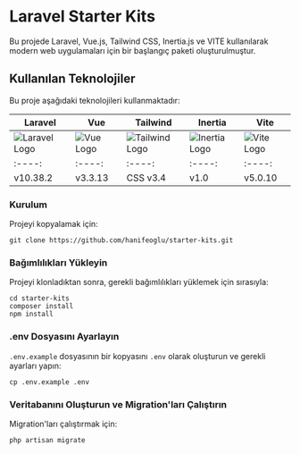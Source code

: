 # Laravel Starter Kits

Bu projede Laravel, Vue.js, Tailwind CSS, Inertia.js ve VITE kullanılarak modern web uygulamaları için bir başlangıç paketi oluşturulmuştur.

## Kullanılan Teknolojiler

Bu proje aşağıdaki teknolojileri kullanmaktadır:

| Laravel  | Vue  | Tailwind  | Inertia  | Vite  |
|------|------|------|------|------|
| ![Laravel Logo](https://avatars.githubusercontent.com/u/958072?s=120&v=4 'Laravel') | ![Vue Logo](https://avatars.githubusercontent.com/u/6128107?s=120&v=4'Vue' 'Vue') | ![Tailwind Logo](https://avatars.githubusercontent.com/u/67109815?s=120&v=4 'Tailwind') | ![Inertia Logo](https://avatars.githubusercontent.com/u/47703742?s=120&v=4 'Inertia') | ![Vite Logo](https://avatars.githubusercontent.com/u/65625612?s=120&v=4 'Vite') |
|:----:|:----:|:----:|:----:|:----:|
| v10.38.2 | v3.3.13 | CSS v3.4 | v1.0 | v5.0.10 |



### Kurulum
Projeyi kopyalamak için:
```
git clone https://github.com/hanifeoglu/starter-kits.git
```

### Bağımlılıkları Yükleyin

Projeyi klonladıktan sonra, gerekli bağımlılıkları yüklemek için sırasıyla:
```
cd starter-kits
composer install
npm install
```

### .env Dosyasını Ayarlayın

`.env.example` dosyasının bir kopyasını `.env` olarak oluşturun ve gerekli ayarları yapın:
```
cp .env.example .env
```

### Veritabanını Oluşturun ve Migration'ları Çalıştırın

Migration'ları çalıştırmak için:
```
php artisan migrate
```